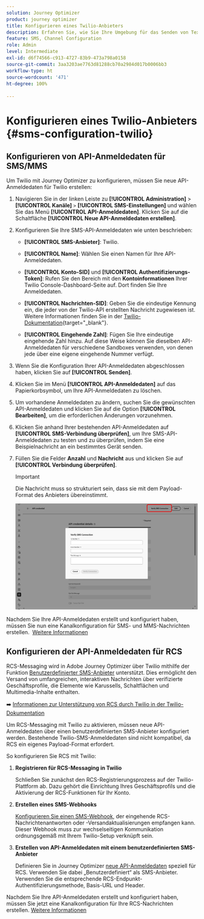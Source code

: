 ```yaml
---
solution: Journey Optimizer
product: journey optimizer
title: Konfigurieren eines Twilio-Anbieters
description: Erfahren Sie, wie Sie Ihre Umgebung für das Senden von Textnachrichten mit Journey Optimizer mit Twilio konfigurieren
feature: SMS, Channel Configuration
role: Admin
level: Intermediate
exl-id: d6f74566-c913-4727-83b9-473a798a0158
source-git-commit: 3aa3203ae7763d81288cb70a2984d017b0006bb3
workflow-type: ht
source-wordcount: '471'
ht-degree: 100%

---
```


# Konfigurieren eines Twilio-Anbieters {#sms-configuration-twilio}

## Konfigurieren von API-Anmeldedaten für SMS/MMS

Um Twilio mit Journey Optimizer zu konfigurieren, müssen Sie neue API-Anmeldedaten für Twilio erstellen:

1. Navigieren Sie in der linken Leiste zu **[!UICONTROL Administration]** > **[!UICONTROL Kanäle]** `>` **[!UICONTROL SMS-Einstellungen]** und wählen Sie das Menü **[!UICONTROL API-Anmeldedaten]**. Klicken Sie auf die Schaltfläche **[!UICONTROL Neue API-Anmeldedaten erstellen]**.

1. Konfigurieren Sie Ihre SMS-API-Anmeldedaten wie unten beschrieben:

   * **[!UICONTROL SMS-Anbieter]**: Twilio.

   * **[!UICONTROL Name]**: Wählen Sie einen Namen für Ihre API-Anmeldedaten.

   * **[!UICONTROL Konto-SID]** und **[!UICONTROL Authentifizierungs-Token]**: Rufen Sie den Bereich mit den **Kontoinformationen** Ihrer Twilio Console-Dashboard-Seite auf. Dort finden Sie Ihre Anmeldedaten.

   * **[!UICONTROL Nachrichten-SID]**: Geben Sie die eindeutige Kennung ein, die jeder von der Twilio-API erstellten Nachricht zugewiesen ist. Weitere Informationen finden Sie in der [Twilio-Dokumentation](https://support.twilio.com/hc/en-us/articles/223134387-What-is-a-Message-SID-){target="_blank"}.

   * **[!UICONTROL Eingehende Zahl]**: Fügen Sie Ihre eindeutige eingehende Zahl hinzu. Auf diese Weise können Sie dieselben API-Anmeldedaten für verschiedene Sandboxes verwenden, von denen jede über eine eigene eingehende Nummer verfügt.

1. Wenn Sie die Konfiguration Ihrer API-Anmeldedaten abgeschlossen haben, klicken Sie auf **[!UICONTROL Senden]**.

1. Klicken Sie im Menü **[!UICONTROL API-Anmeldedaten]** auf das Papierkorbsymbol, um Ihre API-Anmeldedaten zu löschen.

1. Um vorhandene Anmeldedaten zu ändern, suchen Sie die gewünschten API-Anmeldedaten und klicken Sie auf die Option **[!UICONTROL Bearbeiten]**, um die erforderlichen Änderungen vorzunehmen.

1. Klicken Sie anhand Ihrer bestehenden API-Anmeldedaten auf **[!UICONTROL SMS-Verbindung überprüfen]**, um Ihre SMS-API-Anmeldedaten zu testen und zu überprüfen, indem Sie eine Beispielnachricht an ein bestimmtes Gerät senden.

1. Füllen Sie die Felder **Anzahl** und **Nachricht** aus und klicken Sie auf **[!UICONTROL Verbindung überprüfen]**.

   >[!IMPORTANT]
   >
   >Die Nachricht muss so strukturiert sein, dass sie mit dem Payload-Format des Anbieters übereinstimmt.

   ![](assets/verify-connection.png)

Nachdem Sie Ihre API-Anmeldedaten erstellt und konfiguriert haben, müssen Sie nun eine Kanalkonfiguration für SMS- und MMS-Nachrichten erstellen.  [Weitere Informationen](sms-configuration-surface.md)

## Konfigurieren der API-Anmeldedaten für RCS

RCS-Messaging wird in Adobe Journey Optimizer über Twilio mithilfe der Funktion [Benutzerdefinierter SMS-Anbieter](sms-configuration-custom.md) unterstützt. Dies ermöglicht den Versand von umfangreichen, interaktiven Nachrichten über verifizierte Geschäftsprofile, die Elemente wie Karussells, Schaltflächen und Multimedia-Inhalte enthalten.

➡️ [Informationen zur Unterstützung von RCS durch Twilio in der Twilio-Dokumentation](https://www.twilio.com/docs/rcs)

Um RCS-Messaging mit Twilio zu aktivieren, müssen neue API-Anmeldedaten über einen benutzerdefinierten SMS-Anbieter konfiguriert werden. Bestehende Twilio-SMS-Anmeldedaten sind nicht kompatibel, da RCS ein eigenes Payload-Format erfordert.

So konfigurieren Sie RCS mit Twilio:

1. **Registrieren für RCS-Messaging in Twilio**

   Schließen Sie zunächst den RCS-Registrierungsprozess auf der Twilio-Plattform ab. Dazu gehört die Einrichtung Ihres Geschäftsprofils und die Aktivierung der RCS-Funktionen für Ihr Konto.

1. **Erstellen eines SMS-Webhooks**

   [Konfigurieren Sie einen SMS-Webhook](sms-configuration-custom.md#webhook), der eingehende RCS-Nachrichtenantworten oder -Versandaktualisierungen empfangen kann. Dieser Webhook muss zur wechselseitigen Kommunikation ordnungsgemäß mit Ihrem Twilio-Setup verknüpft sein.

1. **Erstellen von API-Anmeldedaten mit einem benutzerdefinierten SMS-Anbieter**

   Definieren Sie in Journey Optimizer [neue API-Anmeldedaten](sms-configuration-custom.md#api-credential) speziell für RCS. Verwenden Sie dabei „Benutzerdefiniert“ als SMS-Anbieter. Verwenden Sie die entsprechende RCS-Endpunkt-Authentifizierungsmethode, Basis-URL und Header.

Nachdem Sie Ihre API-Anmeldedaten erstellt und konfiguriert haben, müssen Sie jetzt eine Kanalkonfiguration für Ihre RCS-Nachrichten erstellen. [Weitere Informationen](sms-configuration-surface.md)







